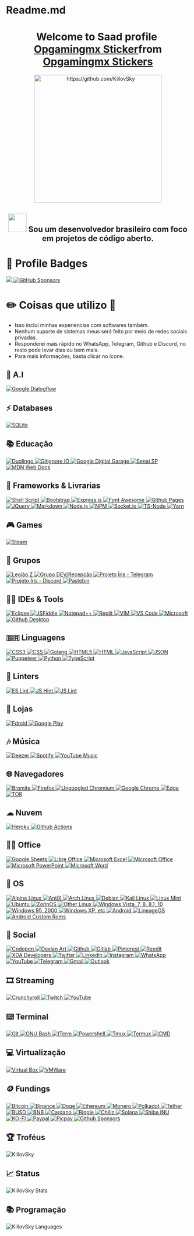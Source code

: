 # Readme.md

<h1 align="center">
Welcome to Saad profile 
	<img <div class="tenor-gif-embed" data-postid="26493354" data-share-method="host" data-aspect-ratio="1" data-width="100%"><a href="https://tenor.com/view/opgamingmx-gif-26493354">Opgamingmx Sticker</a>from <a href="https://tenor.com/search/opgamingmx-stickers">Opgamingmx Stickers</a></div> <script type="text/javascript" async src="https://tenor.com/embed.js"></script>
</h1>
<p align="center">
    <img src="https://i.imgur.com/K5P22VM.gif" width="350" height="350" alt="https://github.com/KillovSky"/>
</p>
<h2 align="center">
	<img src="https://media.tenor.com/akBy6qWGjs4AAAAi/peach-cat-mochi-peach-cat.gif" width="50"/>
	Sou um desenvolvedor brasileiro com foco em projetos de código aberto.
</h2>

# 📛 Profile Badges

<p>
    <a href="https://hits.seeyoufarm.com">
        <img src="https://hits.seeyoufarm.com/api/count/incr/badge.svg?url=https%3A%2F%2Fgithub.com%2FKillovSky%2FKillovSky&count_bg=%2379C83D&title_bg=%23555555&icon=&icon_color=%23E7E7E7&title=views"/>
    </a>
    <a href="https://ko-fi.com/killovsky">
        <img alt="GitHub Sponsors" src="https://img.shields.io/github/sponsors/KillovSky"/>
    </a>
</p>

# ✏️ Coisas que utilizo 📜

- Isso inclui minhas experiencias com softwares também.
- Nenhum suporte de sistemas meus será feito por meio de redes sociais privadas.
- Responderei mais rápido no WhatsApp, Telegram, Github e Discord, no resto pode levar dias ou bem mais.
- Para mais informações, basta clicar no ícone.

## 🤖 A.I

<p>
    <a href="https://cloud.google.com/dialogflow">
        <img alt="Google Dialogflow" src="https://img.shields.io/badge/Dialogflow-FF9800?logo=dialogflow&logoColor=white&style=for-the-badge"/>
    </a>
</p>

## ⚡ Databases

<p>
    <a href="https://www.sqlite.org/index.html">
        <img alt="SQLite" src="https://img.shields.io/badge/SQLite-07405E?logo=sqlite&logoColor=white&style=for-the-badge"/>
    </a>
</p>

## 📚 Educação

<p>
    <a href="https://pt.duolingo.com/profile/KillovSky">
        <img alt="Duolingo" src="https://img.shields.io/badge/Duolingo-58CC02?logo=Duolingo&logoColor=white&style=for-the-badge"/>
    </a>
    <a href="https://www.gitignore.io">
        <img alt="Gitignore IO" src="https://img.shields.io/badge/Gitignore.io-204ECF?logo=gitignoredotio&logoColor=white&style=for-the-badge"/>
    </a>
    <a href="https://learndigital.withgoogle.com/digitalgarage">
        <img alt="Google Digital Garage" src="https://img.shields.io/badge/-Google%20DG-blue?logo=google&logoColor=red&style=for-the-badge"/>
    </a>
    <a href="https://www.sp.senai.br">
        <img alt="Senai SP" src="https://img.shields.io/badge/-Senai%20SP-red?logo=Microsoft%20Academic&logoColor=white&style=for-the-badge"/>
    </a>
    <a href="https://developer.mozilla.org/pt-BR">
        <img alt="MDN Web Docs" src="https://img.shields.io/badge/MDN_Web_Docs-black?logo=mdnwebdocs&logoColor=white&style=for-the-badge"/>
    </a>
</p>

## 🚀 Frameworks & Livrarias

<p>
    <a href="https://www.gnu.org/s/bash/manual/html_node/Shell-Scripts.html">
        <img alt="Shell Script" src="https://img.shields.io/badge/Shell_Script-121011?logo=gnu-bash&logoColor=white&style=for-the-badge"/>
    </a>
    <a href="https://getbootstrap.com">
        <img alt="Bootstrap" src="https://img.shields.io/badge/Bootstrap-563D7C?logo=bootstrap&logoColor=white&style=for-the-badge"/>
    </a>
    <a href="https://expressjs.com">
        <img alt="Express.js" src="https://img.shields.io/badge/Express.js-000000?logo=express&logoColor=white&style=for-the-badge"/>
    </a>
    <a href="https://fontawesome.com">
        <img alt="Font Awesome" src="https://img.shields.io/badge/Font_Awesome-339AF0?logo=fontawesome&logoColor=white&style=for-the-badge"/>
    </a>
    <a href="https://pages.github.com">
        <img alt="Github Pages" src="https://img.shields.io/badge/Github%20Pages-222222?logo=GitHub%20Pages&logoColor=white&style=for-the-badge"/>
    </a>
    <a href="https://jquery.com">
        <img alt="JQuery" src="https://img.shields.io/badge/jQuery-0769AD?logo=jquery&logoColor=white&style=for-the-badge"/>
    </a>
    <a href="https://www.markdownguide.org">
        <img alt="Markdown" src="https://img.shields.io/badge/Markdown-000000?logo=markdown&logoColor=white&style=for-the-badge"/>
    </a>
    <a href="https://nodejs.org">
        <img alt="Node.js" src="https://img.shields.io/badge/Node.js-339933?logo=nodedotjs&logoColor=white&style=for-the-badge"/>
    </a>
    <a href="https://www.npmjs.com">
        <img alt="NPM" src="https://img.shields.io/badge/NPM-CB3837?logo=npm&logoColor=white&style=for-the-badge"/>
    </a>
    <a href="https://socket.io">
        <img alt="Socket.io" src="https://img.shields.io/badge/Socket.io-010101?logo=Socket.io&logoColor=white&style=for-the-badge"/>
    </a>
    <a href="https://www.npmjs.com/ts-node">
        <img alt="TS-Node" src="https://img.shields.io/badge/TS--Node-3178C6?logo=ts-node&logoColor=white&style=for-the-badge"/>
    </a>
    <a href="https://yarnpkg.com">
        <img alt="Yarn" src="https://img.shields.io/badge/Yarn-2C8EBB?logo=yarn&logoColor=white&style=for-the-badge"/>
    </a>
</p>

## 🎮 Games

<p>
    <a href="https://steamcommunity.com/id/KillovSky">
        <img alt="Steam" src="https://img.shields.io/badge/Steam-000000?style=for-the-badge&logo=steam&logoColor=white"/>
    </a>
</p>

## 👥 Grupos

<p>
    <a href="https://chat.whatsapp.com/Ji5JLEVkL0MGRReVvDoubL">
        <img alt="Legião Z" src="https://img.shields.io/badge/WhatsApp%20LZ-25D366?logo=whatsapp&logoColor=white&style=for-the-badge"/>
    </a>
    <a href="https://chat.whatsapp.com/HNNHhyWyXFgHAdOsPHrOWD">
        <img alt="Grupo DEV/Recepção" src="https://img.shields.io/badge/WhatsApp%20DEV-25D366?logo=whatsapp&logoColor=white&style=for-the-badge"/>
    </a>
    <a href="https://t.me/PROJETOIRIS">
        <img alt="Projeto Íris - Telegram" src="https://img.shields.io/badge/Projeto%20Íris%20TG-2CA5E0?logo=telegram&logoColor=white&style=for-the-badge"/>
    </a>
    <a href="https://discord.gg/ZtN9UH7XZu">
        <img alt="Projeto Íris - Discord" src="https://img.shields.io/badge/Projeto%20Íris%20DC-5865F2?logo=discord&logoColor=white&style=for-the-badge"/>
    </a>
    <a href="https://pastebin.com/raw/dZfYdGaf">
        <img alt="Pastebin" src="https://img.shields.io/badge/Pastebin-000000?logo=pastebin&logoColor=white&style=for-the-badge"/>
    </a>
</p>

## 👩‍💻 IDEs & Tools

<p>
    <a href="https://www.eclipse.org/downloads">
        <img alt="Eclipse" src="https://img.shields.io/badge/Eclipse-2C2255?logo=eclipse&logoColor=white&style=for-the-badge"/>
    </a>
    <a href="https://jsfiddle.net/user/KillovSky/fiddles/">
        <img alt="JSFiddle" src="https://img.shields.io/badge/JSFiddle-0084FF?logo=JSFiddle&logoColor=white&style=for-the-badge"/>
    </a>
    <a href="https://notepad-plus-plus.org/downloads">
        <img alt="Notepad++" src="https://img.shields.io/badge/Notepad++-90E59A.svg?logo=notepad%2B%2B&logoColor=black&style=for-the-badge"/>
    </a>
    <a href="https://replit.com/@KillovSky">
        <img alt="Replit" src="https://img.shields.io/badge/Replit-667881?logo=replit&logoColor=white&style=for-the-badge"/>
    </a>
    <a href="https://www.vim.org">
        <img alt="VIM" src="https://img.shields.io/badge/VIM-%2311AB00.svg?logo=vim&logoColor=white&style=for-the-badge"/>
    </a>
    <a href="https://code.visualstudio.com">
        <img alt="VS Code" src="https://img.shields.io/badge/Visual_Studio_Code-0078D4?logo=visual%20studio%20code&logoColor=white&style=for-the-badge"/>
    </a>
    <a href="https://www.microsoft.com/pt-br/software-download">
        <img alt="Microsoft" src="https://img.shields.io/badge/Microsoft-666666?logo=microsoft&logoColor=white&style=for-the-badge"/>
    </a>
    <a href="https://desktop.github.com">
        <img alt="Github Desktop" src="https://img.shields.io/badge/Github%20Desktop-8034A9.svg?logo=github&logoColor=white&style=for-the-badge"/>
    </a>
</p>

## 🇧🇷 Linguagens

<p>
    <a href="https://developer.mozilla.org/pt-BR/docs/Web/CSS">
        <img alt="CSS3" src="https://img.shields.io/badge/CSS3-1572B6?logo=css3&logoColor=white&style=for-the-badge"/>
        <img alt="CSS" src="https://img.shields.io/badge/-CSS-blue?style=for-the-badge"/>
    </a>
    <a href="https://go.dev">
        <img alt="Golang" src="https://img.shields.io/badge/Go-00ADD8?logo=go&logoColor=white&style=for-the-badge"/>
    </a>
    <a href="https://developer.mozilla.org/en-US/docs/Glossary/HTML5">
        <img alt="HTML5" src="https://img.shields.io/badge/HTML5-E34F26?logo=html5&logoColor=white&style=for-the-badge"/>
    </a>
    <a href="https://developer.mozilla.org/pt-BR/docs/Web/HTML">
        <img alt="HTML" src="https://img.shields.io/badge/HTML-E34F26.svg?style=for-the-badge"/>
    </a>
    <a href="https://developer.mozilla.org/pt-BR/docs/Web/JavaScript">
        <img alt="JavaScript" src="https://img.shields.io/badge/JavaScript-323330?logo=javascript&logoColor=F7DF1E&style=for-the-badge"/>
    </a>
    <a href="https://www.json.org">
        <img alt="JSON" src="https://img.shields.io/badge/JSON-5E5C5C?logo=json&logoColor=white&style=for-the-badge"/>
    </a>
    <a href="https://pptr.dev">
        <img alt="Puppeteer" src="https://img.shields.io/badge/Puppeteer-40B5A4?logo=Puppeteer&logoColor=white&style=for-the-badge"/>
    </a>
    <a href="https://www.python.org">
        <img alt="Python" src="https://img.shields.io/badge/Python-FFD43B?logo=python&logoColor=blue&style=for-the-badge"/>
    </a>
    <a href="https://www.typescriptlang.org">
        <img alt="TypeScript" src="https://img.shields.io/badge/TypeScript-007ACC?logo=typescript&logoColor=white&style=for-the-badge"/>
    </a>
</p>

## 🧐 Linters

<p>
    <a href="https://eslint.org">
        <img alt="ES Lint" src="https://img.shields.io/badge/ES%20Lint-3A33D1?logo=eslint&logoColor=white&style=for-the-badge"/>
    </a>
    <a href="https://jshint.com">
        <img alt="JS Hint" src="https://img.shields.io/badge/-JS%20Hint-red?style=for-the-badge"/>
    </a>
    <a href="https://www.jslint.com">
        <img alt="JS Lint" src="https://img.shields.io/badge/-JS%20Lint-orange?style=for-the-badge"/>
    </a>
</p>

## 🛒 Lojas

<p>
    <a href="https://f-droid.org">
        <img alt="Fdroid" src="https://img.shields.io/badge/F%20Droid-1976D2?logo=f-droid&logoColor=white&style=for-the-badge"/>
    </a>
    <a href="https://play.google.com">
        <img alt="Google Play" src="https://img.shields.io/badge/Google_Play-414141?logo=google-play&logoColor=white&style=for-the-badge"/>
    </a>
</p>

## 🎶 Música

<p>
    <a href="https://pt.deezercommunity.com/members/killovsky-196649">
        <img alt="Deezer" src="https://img.shields.io/badge/Deezer-FEAA2D?logo=deezer&logoColor=white&style=for-the-badge"/>
    </a>
    <a href="https://open.spotify.com/user/31er3p5kjocagaakgnadnuzqe4va">
        <img alt="Spotify" src="https://img.shields.io/badge/Spotify-1ED760?&logo=spotify&logoColor=white&style=for-the-badge"/>
    </a>
    <a href="https://youtube.com/@KillovSky">
        <img alt="YouTube Music" src="https://img.shields.io/badge/YouTube_Music-FF0000?logo=youtube-music&logoColor=white&style=for-the-badge"/>
    </a>
</p>

## 🌐 Navegadores

<p>
    <a href="https://www.bromite.org">
        <img alt="Bromite" src="https://img.shields.io/badge/Bromite-fff?logo=Google-chrome&logoColor=4CBB17&style=for-the-badge"/>
    </a>
    <a href="https://www.mozilla.org/pt/firefox/new">
        <img alt="Firefox" src="https://img.shields.io/badge/Firefox_Browser-FF7139?logo=Firefox-Browser&logoColor=white&style=for-the-badge"/>
    </a>
    <a href="https://github.com/ungoogled-software/ungoogled-chromium">
        <img alt="Ungoogled Chromium" src="https://img.shields.io/badge/Ungoogled%20Chromium-4285F4?logo=Google-chrome&logoColor=white&style=for-the-badge"/>
    </a>
    <a href="https://www.google.com/intl/pt-BR/chrome">
        <img alt="Google Chrome" src="https://img.shields.io/badge/Google_Chrome-4285F4?logo=Google-chrome&logoColor=white&style=for-the-badge"/>
    </a>
    <a href="https://www.microsoft.com/pt-br/edge">
        <img alt="Edge" src="https://img.shields.io/badge/Microsoft_Edge-0078D7?logo=Microsoft-edge&logoColor=white&style=for-the-badge"/>
    </a>
    <a href="https://www.torproject.org/download">
        <img alt="TOR" src="https://img.shields.io/badge/Tor_Browser-7D4698?logo=Tor-Browser&logoColor=white&style=for-the-badge"/>
    </a>
</p>

## ☁ Nuvem

<p>
    <a href="https://www.heroku.com">
        <img alt="Heroku" src="https://img.shields.io/badge/Heroku-430098?logo=heroku&logoColor=white&style=for-the-badge"/>
    </a>
    <a href="https://docs.github.com/actions">
        <img alt="Github Actions" src="https://img.shields.io/badge/GitHub_Actions-2088FF?logo=github-actions&logoColor=white&style=for-the-badge"/>
    </a>
</p>

## 👨‍💻 Office

<p>
    <a href="https://www.google.com/sheets/about">
        <img alt="Google Sheets" src="https://img.shields.io/badge/Google%20Sheets-34A853?logo=google-sheets&logoColor=white&style=for-the-badge"/>
    </a>
    <a href="https://pt-br.libreoffice.org">
        <img alt="Libre Office" src="https://img.shields.io/badge/LibreOffice-18A303?logo=LibreOffice&logoColor=white&style=for-the-badge"/>
    </a>
    <a href="https://www.microsoft.com/pt-br/microsoft-365/excel">
        <img alt="Microsoft Excel" src="https://img.shields.io/badge/Microsoft_Excel-217346?logo=microsoft-excel&logoColor=white&style=for-the-badge"/>
    </a>
    <a href="https://www.office.com">
        <img alt="Microsoft Office" src="https://img.shields.io/badge/Microsoft_Office-D83B01?logo=microsoft-office&logoColor=white&style=for-the-badge"/>
    </a>
    <a href="https://www.microsoft.com/pt-br/microsoft-365/powerpoint">
        <img alt="Microsoft PowerPoint" src="https://img.shields.io/badge/Microsoft_PowerPoint-B7472A?logo=microsoft-powerpoint&logoColor=white&style=for-the-badge"/>
    </a>
    <a href="https://www.microsoft.com/pt-br/microsoft-365/word">
        <img alt="Microsoft Word" src="https://img.shields.io/badge/Microsoft_Word-2B579A?logo=microsoft-word&logoColor=white&style=for-the-badge"/>
    </a>
</p>

## 📱 OS

<p>
    <a href="https://www.alpinelinux.org">
        <img alt="Alpine Linux" src="https://img.shields.io/badge/Alpine_Linux-0D597F?logo=alpine-linux&logoColor=white&style=for-the-badge"/>
    </a>
    <a href="https://antixlinux.com">
        <img alt="AntiX" src="https://img.shields.io/badge/-Anti--X-blue?logo=linux&logoColor=orange&style=for-the-badge"/>
    </a>
    <a href="https://archlinux.org">
        <img alt="Arch Linux" src="https://img.shields.io/badge/Arch_Linux-1793D1?logo=arch-linux&logoColor=white&style=for-the-badge"/>
    </a>
    <a href="https://www.debian.org">
        <img alt="Debian" src="https://img.shields.io/badge/Debian-A81D33?logo=debian&logoColor=white&style=for-the-badge"/>
    </a>
    <a href="https://www.kali.org">
        <img alt="Kali Linux" src="https://img.shields.io/badge/Kali_Linux-557C94?logo=kali-linux&logoColor=white&style=for-the-badge"/>
    </a>
    <a href="https://www.linuxmint.com">
        <img alt="Linux Mint" src="https://img.shields.io/badge/Linux_Mint-87CF3E?logo=linux-mint&logoColor=white&style=for-the-badge"/>
    </a>
    <a href="https://help.ubuntu.com/community/Installation/MinimalCD">
        <img alt="Ubuntu" src="https://img.shields.io/badge/Ubuntu-E95420?logo=ubuntu&logoColor=white&style=for-the-badge"/>
    </a>
    <a href="https://zorin.com/os">
        <img alt="ZorinOS" src="https://img.shields.io/badge/Zorin%20OS-0CC1F3?logo=zorin&logoColor=white&style=for-the-badge"/>
    </a>
    <a href="https://en.wikipedia.org/wiki/Light-weight_Linux_distribution">
        <img alt="Other Linux" src="https://img.shields.io/badge/20+%20Linux-FCC624?logo=linux&logoColor=black&style=for-the-badge"/>
    </a>
    <a href="https://www.microsoft.com/pt-br/software-download">
        <img alt="Windows Vista, 7, 8, 8.1, 10" src="https://img.shields.io/badge/Windows-0078D6?logo=windows&logoColor=white&style=for-the-badge"/>
    </a>
    <a href="https://pt.wikipedia.org/wiki/Windows_95">
        <img alt="Windows 95, 2000" src="https://img.shields.io/badge/Windows_95-008080?logo=windows-95&logoColor=white&style=for-the-badge"/>
    </a>
    <a href="https://pt.wikipedia.org/wiki/Windows_XP">
        <img alt="Windows XP, etc" src="https://img.shields.io/badge/Windows_XP-003399?logo=windows-xp&logoColor=white&style=for-the-badge"/>
    </a>
    <a href="https://www.android.com">
        <img alt="Android" src="https://img.shields.io/badge/Android-3DDC84?logo=android&logoColor=white&style=for-the-badge"/>
    </a>
    <a href="https://lineageos.org">
        <img alt="LineageOS" src="https://img.shields.io/badge/LineageOS-167C80?logo=lineageos&logoColor=white&style=for-the-badge"/>
    </a>
    <a href="https://en.wikipedia.org/wiki/List_of_custom_Android_distributions">
        <img alt="Android Custom Roms" src="https://img.shields.io/badge/-20+%20Roms-blue?logo=android&style=for-the-badge"/>
    </a>
</p>

## 👨 Social

<p>
    <a href="https://codepen.io/killovsky">
        <img alt="Codepen" src="https://img.shields.io/badge/Codepen-000000?logo=codepen&logoColor=white&style=for-the-badge"/>
    </a>
    <a href="https://www.deviantart.com/killuaplayer">
        <img alt="Devian Art" src="https://img.shields.io/badge/DeviantArt-05CC47?logo=deviantart&logoColor=white&style=for-the-badge"/>
    </a>
    <a href="https://github.com/KillovSky">
        <img alt="Github" src="https://img.shields.io/badge/GitHub-100000?logo=github&logoColor=white&style=for-the-badge"/>
    </a>
    <a href="https://gitlab.com/KillovSky">
        <img alt="Gitlab" src="https://img.shields.io/badge/GitLab-330F63?logo=gitlab&logoColor=white&style=for-the-badge"/>
    </a>
    <a href="https://www.pinterest.com/KillovSky">
        <img alt="Pinterest" src="https://img.shields.io/badge/Pinterest-%23E60023.svg?&logo=Pinterest&logoColor=white&style=for-the-badge"/>
    </a>
    <a href="https://www.reddit.com/user/KillovSkye">
        <img alt="Reedit" src="https://img.shields.io/badge/Reddit-FF4500?logo=reddit&logoColor=white&style=for-the-badge"/>
    </a>
    <a href="https://forum.xda-developers.com/m/killovsky.10104657">
        <img alt="XDA Developers" src="https://img.shields.io/badge/XDA%20Developers-2DAAE9?logo=xda-developers&logoColor=white&style=for-the-badge"/>
    </a>
    <a href="https://twitter.com/lucasr_kill">
        <img alt="Twitter" src="https://img.shields.io/badge/Twitter-1DA1F2?logo=twitter&logoColor=white&style=for-the-badge"/>
    </a>
    <a href="https://linkedin.com/in/killovsky">
        <img alt="Linkedin" src="https://img.shields.io/badge/LinkedIn-0077B5?logo=linkedin&logoColor=white&style=for-the-badge"/>
    </a>
    <a href="https://instagram.com/lr_killovsky">
        <img alt="Instagram" src="https://img.shields.io/badge/Instagram-E4405F?logo=instagram&logoColor=white&style=for-the-badge"/>
    </a>
    <a href="https://wa.me/5518998044132">
        <img alt="WhatsApp" src="https://img.shields.io/badge/WhatsApp-25D366?logo=whatsapp&logoColor=white&style=for-the-badge"/>
    </a>
    <a href="https://youtube.com/@KillovSky">
        <img alt="YouTube" src="https://img.shields.io/badge/YouTube-FF0000?logo=youtube&logoColor=white&style=for-the-badge"/>
    </a>
    <a href="https://t.me/killovskye">
        <img alt="Telegram" src="https://img.shields.io/badge/Telegram-2CA5E0?logo=telegram&logoColor=white&style=for-the-badge"/>
    </a>
    <a href="mailto:lucas2011bds@gmail.com">
        <img alt="Gmail" src="https://img.shields.io/badge/Gmail-D14836?logo=gmail&logoColor=white&style=for-the-badge"/>
    </a>
    <a href="mailto:lucas2011bds@hotmail.com">
        <img alt="Outlook" src="https://img.shields.io/badge/Microsoft_Outlook-0078D4?logo=microsoft-outlook&logoColor=white&style=for-the-badge"/>
    </a>
</p>

## 🎞 Streaming

<p>
    <a href="https://www.crunchyroll.com/pt-br/user/KillovSky">
        <img alt="Crunchyroll" src="https://img.shields.io/badge/Crunchyroll-F47521?logo=crunchyroll&logoColor=white&style=for-the-badge"/>
    </a>
    <a href="https://www.twitch.tv/killovskye">
        <img alt="Twitch" src="https://img.shields.io/badge/Twitch-9146FF?logo=twitch&logoColor=white&style=for-the-badge"/>
    </a>
    <a href="https://youtube.com/@KillovSky">
        <img alt="YouTube" src="https://img.shields.io/badge/YouTube-FF0000?logo=youtube&logoColor=white&style=for-the-badge"/>
    </a>
</p>

## ⌨️ Terminal

<p>
    <a href="https://git-scm.com/downloads">
        <img alt="Git" src="https://img.shields.io/badge/GIT-E44C30?logo=git&logoColor=white&style=for-the-badge"/>
    </a>
    <a href="https://www.gnu.org/software/bash">
        <img alt="GNU Bash" src="https://img.shields.io/badge/GNU%20Bash-4EAA25?logo=GNU%20Bash&logoColor=white&style=for-the-badge"/>
    </a>
    <a href="https://iterm2.com">
        <img alt="ITerm" src="https://img.shields.io/badge/iTerm2-000000?logo=iterm2&logoColor=white&style=for-the-badge"/>
    </a>
    <a href="https://learn.microsoft.com/pt-br/powershell/scripting/overview">
        <img alt="Powershell" src="https://img.shields.io/badge/Powershell-5391FE?logo=powershell&logoColor=white&style=for-the-badge"/>
    </a>
    <a href="https://github.com/tmux/tmux/wiki">
        <img alt="Tmux" src="https://img.shields.io/badge/Tmux-1BB91F?logo=tmux&logoColor=white&style=for-the-badge"/>
    </a>
    <a href="https://termux.dev">
        <img alt="Termux" src="https://img.shields.io/badge/Termux-000000?logo=hyper&logoColor=white&style=for-the-badge"/>
    </a>
    <a href="https://learn.microsoft.com/pt-br/windows-server/administration/windows-commands/cmd">
        <img alt="CMD" src="https://img.shields.io/badge/Windows%20Terminal-4D4D4D?logo=windows%20terminal&logoColor=white&style=for-the-badge"/>
    </a>
</p>

## 💻 Virtualização

<p>
    <a href="https://www.virtualbox.org">
        <img alt="Virtual Box" src="https://img.shields.io/badge/VirtualBox-21416b?logo=VirtualBox&logoColor=white&style=for-the-badge"/>
    </a>
    <a href="https://www.vmware.com">
        <img alt="VMWare" src="https://img.shields.io/badge/VMware-231f20?logo=VMware&logoColor=white&style=for-the-badge"/>
    </a>
</p>

## 🪙 Fundings

<p>
    <a href="https://pastebin.com/raw/e6Jn3p74">
        <img alt="Bitcoin" src="https://img.shields.io/badge/Bitcoin-000000?logo=bitcoin&logoColor=white&style=for-the-badge"/>
        <img alt="Binance" src="https://img.shields.io/badge/Binance-FCD535?logo=binance&logoColor=white&style=for-the-badge"/>
        <img alt="Doge" src="https://img.shields.io/badge/Dogecoin-C2A633?logo=dogecoin&logoColor=white&style=for-the-badge"/>
        <img alt="Ethereum" src="https://img.shields.io/badge/Ethereum-3C3C3D?logo=Ethereum&logoColor=white&style=for-the-badge"/>
        <img alt="Monero" src="https://img.shields.io/badge/Monero-FF6600?logo=monero&logoColor=white&style=for-the-badge"/>
        <img alt="Polkadot" src="https://img.shields.io/badge/Polkadot-E6007A?logo=polkadot&logoColor=000&style=for-the-badge"/>
        <img alt="Tether" src="https://img.shields.io/badge/Tether-168363?logo=tether&logoColor=white&style=for-the-badge"/>
        <img alt="BUSD" src="https://img.shields.io/badge/BUSD-000?logo=ethereum&logoColor=green&style=for-the-badge"/>
        <img alt="BNB" src="https://img.shields.io/badge/BNB-F3BA2F?logo=ethereum&logoColor=000&style=for-the-badge"/>
        <img alt="Cardano" src="https://img.shields.io/badge/ADA-2a71d0?logo=ethereum&logoColor=fff&style=for-the-badge"/>
        <img alt="Ripple" src="https://img.shields.io/badge/XRP-black?logo=xrp&logoColor=white&style=for-the-badge"/>
        <img alt="Chiliz" src="https://img.shields.io/badge/Chiliz-CA0124?logo=ethereum&logoColor=fff&style=for-the-badge"/>
        <img alt="Solana" src="https://img.shields.io/badge/Solana-03E1FF?logo=ethereum&logoColor=00FFA3&style=for-the-badge"/>
        <img alt="Shiba INU" src="https://img.shields.io/badge/Shiba%20INU-C2A633?logo=dogecoin&logoColor=white&style=for-the-badge"/>
    </a>
    <a href="http://ko-fi.com/killovsky">
        <img alt="KO-FI" src="https://img.shields.io/badge/Ko--fi-F16061?style=for-the-badge&logo=ko-fi&logoColor=white"/>
    </a>
    <a href="https://bit.ly/33QDaGa">
        <img alt="Paypal" src="https://img.shields.io/badge/PayPal-00457C?style=for-the-badge&logo=paypal&logoColor=white"/>
    </a>
    <a href="https://picpay.me/userlucas123">
        <img alt="Picpay" src="https://img.shields.io/badge/picpay-21C25E?style=for-the-badge&logo=picpay&logoColor=white"/>
    </a>
    <a href="http://ko-fi.com/killovsky">
        <img alt="Github Sponsors" src="https://img.shields.io/badge/sponsor-30363D?style=for-the-badge&logo=GitHub-Sponsors&logoColor=#white"/>
    </a>
</p>

## 🏆 Troféus

<img src="https://github-profile-trophy.vercel.app/?username=killovsky" alt="KillovSky" />

## 📈 Status

<img alt="KillovSky Stats" src="https://github-readme-stats.vercel.app/api?username=KillovSky&theme=github_dark&show_icons=true&bg_color=1F222E&title_color=F85D7F&icon_color=F8D866&count_private=true"/>

## 📚 Programação

<img alt="KillovSky Languages" src="https://github-readme-stats.vercel.app/api/top-langs/?username=KillovSky&layout=compact&theme=github_dark&bg_color=1F222E&title_color=F85D7F&icon_color=F8D866"/>
